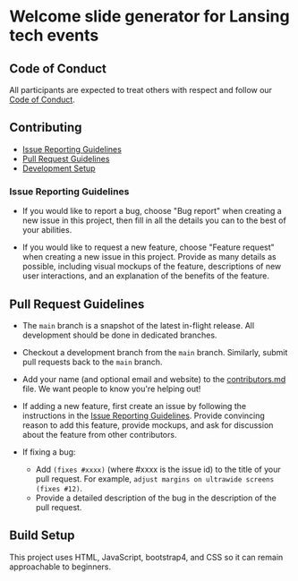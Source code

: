 # Welcome slide generator for Lansing tech events

## Code of Conduct
All participants are expected to treat others with respect and follow our [Code of Conduct](https://www.lansing.codes/code-of-conduct/).

## Contributing
- [Issue Reporting Guidelines](#issue-reporting-guidelines)
- [Pull Request Guidelines](#pull-request-guidelines)
- [Development Setup](#development-setup)

### Issue Reporting Guidelines

- If you would like to report a bug, choose "Bug report" when creating a new
  issue in this project, then fill in all the details you can to the best of your
  abilities.

- If you would like to request a new feature, choose "Feature request" when
  creating a new issue in this project. Provide as many details as possible,
  including visual mockups of the feature, descriptions of new user
  interactions, and an explanation of the benefits of the feature.

## Pull Request Guidelines

- The `main` branch is a snapshot of the latest in-flight release. All
  development should be done in dedicated branches.

- Checkout a development branch from the `main` branch. Similarly, submit pull
  requests back to the `main` branch.

- Add your name (and optional email and website) to the [contributors.md](contributors.md)
  file.  We want people to know you're helping out!

- If adding a new feature, first create an issue by following the instructions
  in the [Issue Reporting Guidelines](#issue-reporting-guidelines).
  Provide convincing reason to add this feature, provide mockups, and ask for
  discussion about the feature from other contributors. 

- If fixing a bug:
  - Add `(fixes #xxxx)` (where #xxxx is the issue id) to the title of your pull
    request. For example, `adjust margins on ultrawide screens (fixes #12)`.
  - Provide a detailed description of the bug in the description of the pull
    request.


## Build Setup

This project uses HTML, JavaScript, bootstrap4, and CSS so it can remain approachable to beginners.


